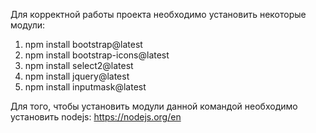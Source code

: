 Для корректной работы проекта необходимо установить некоторые модули:
1. npm install bootstrap@latest
2. npm install bootstrap-icons@latest
3. npm install select2@latest
4. npm install jquery@latest
5. npm install inputmask@latest

Для того, чтобы установить модули данной командой необходимо установить nodejs: https://nodejs.org/en
